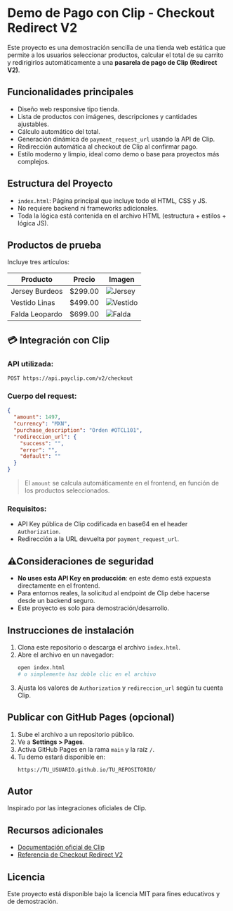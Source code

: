 # Demo de Pago con Clip - Checkout Redirect V2

Este proyecto es una demostración sencilla de una tienda web estática que permite a los usuarios seleccionar productos, calcular el total de su carrito y redirigirlos automáticamente a una **pasarela de pago de Clip (Redirect V2)**.

##  Funcionalidades principales

- Diseño web responsive tipo tienda.
- Lista de productos con imágenes, descripciones y cantidades ajustables.
- Cálculo automático del total.
- Generación dinámica de `payment_request_url` usando la API de Clip.
- Redirección automática al checkout de Clip al confirmar pago.
- Estilo moderno y limpio, ideal como demo o base para proyectos más complejos.

## Estructura del Proyecto

- `index.html`: Página principal que incluye todo el HTML, CSS y JS.
- No requiere backend ni frameworks adicionales.
- Toda la lógica está contenida en el archivo HTML (estructura + estilos + lógica JS).

## Productos de prueba

Incluye tres artículos:

| Producto         | Precio  | Imagen                                                  |
|------------------|---------|----------------------------------------------------------|
| Jersey Burdeos   | $299.00 | ![Jersey](https://dcdn-us.mitiendanube.com/stores/005/471/805/products/1725538674403-ab533c801bd44d574d17314445515197-1024-1024.webp) |
| Vestido Linas    | $499.00 | ![Vestido](https://dcdn-us.mitiendanube.com/stores/005/471/805/products/14-1e83126b0ec6a148ff17314443478040-1024-1024.webp) |
| Falda Leopardo   | $699.00 | ![Falda](https://dcdn-us.mitiendanube.com/stores/005/471/805/products/1729615360945-150x150-9cd526d1ed0526944217314441101237-1024-1024.webp) |

## 💳 Integración con Clip

### API utilizada:
`POST https://api.payclip.com/v2/checkout`

### Cuerpo del request:
```json
{
  "amount": 1497,
  "currency": "MXN",
  "purchase_description": "Orden #OTCL101",
  "redireccion_url": {
    "success": "",
    "error": "",
    "default": ""
  }
}
```

> El `amount` se calcula automáticamente en el frontend, en función de los productos seleccionados.

### Requisitos:
- API Key pública de Clip codificada en base64 en el header `Authorization`.
- Redirección a la URL devuelta por `payment_request_url`.

## ⚠Consideraciones de seguridad

- **No uses esta API Key en producción**: en este demo está expuesta directamente en el frontend.
- Para entornos reales, la solicitud al endpoint de Clip debe hacerse desde un backend seguro.
- Este proyecto es solo para demostración/desarrollo.

## Instrucciones de instalación

1. Clona este repositorio o descarga el archivo `index.html`.
2. Abre el archivo en un navegador:
   ```bash
   open index.html
   # o simplemente haz doble clic en el archivo
   ```
3. Ajusta los valores de `Authorization` y `redireccion_url` según tu cuenta Clip.

## Publicar con GitHub Pages (opcional)

1. Sube el archivo a un repositorio público.
2. Ve a **Settings > Pages**.
3. Activa GitHub Pages en la rama `main` y la raíz `/`.
4. Tu demo estará disponible en:
   ```
   https://TU_USUARIO.github.io/TU_REPOSITORIO/
   ```

##  Autor

Inspirado por las integraciones oficiales de Clip.

## Recursos adicionales

- [Documentación oficial de Clip](https://developer.clip.mx)
- [Referencia de Checkout Redirect V2](https://developer.clip.mx/reference/redirect-v2)

## Licencia

Este proyecto está disponible bajo la licencia MIT para fines educativos y de demostración.

